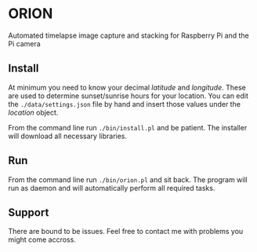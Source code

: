 # ORION
Automated timelapse image capture and stacking for Raspberry Pi and the Pi camera

## Install

At minimum you need to know your decimal *latitude* and *longitude*. These are used to determine sunset/sunrise hours for your location. You can edit the `./data/settings.json` file by hand and insert those values under the *location* object.

From the command line run `./bin/install.pl` and be patient. The installer will download all necessary libraries.

## Run

From the command line run `./bin/orion.pl` and sit back. The program will run as daemon and will automatically perform all required tasks.

## Support

There are bound to be issues. Feel free to contact me with problems you might come accross.